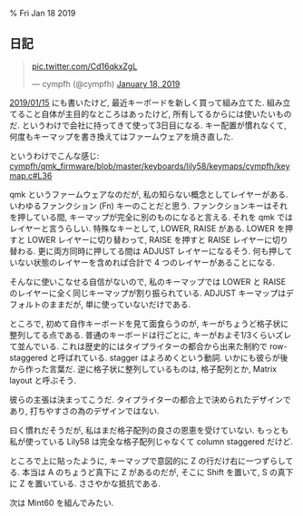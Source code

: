 % Fri Jan 18 2019

## 日記

<blockquote class="twitter-tweet" data-lang="en"><p lang="und" dir="ltr"><a href="https://t.co/Cd16qkxZgL">pic.twitter.com/Cd16qkxZgL</a></p>&mdash; cympfh (@cympfh) <a href="https://twitter.com/cympfh/status/1086165335445651456?ref_src=twsrc%5Etfw">January 18, 2019</a></blockquote>
<script async src="https://platform.twitter.com/widgets.js" charset="utf-8"></script>

[2019/01/15](15.html)
にも書いたけど, 最近キーボードを新しく買って組み立てた.
組み立てること自体が主目的なところはあったけど, 所有してるからには使いたいものだ.
というわけで会社に持ってきて使って3日目になる.
キー配置が慣れなくて, 何度もキーマップを書き換えてはファームウェアを焼き直した.

というわけでこんな感じ:
[cympfh/qmk_firmware/blob/master/keyboards/lily58/keymaps/cympfh/keymap.c#L36](https://github.com/cympfh/qmk_firmware/blob/master/keyboards/lily58/keymaps/cympfh/keymap.c#L36)

qmk というファームウェアなのだが, 私の知らない概念としてレイヤーがある.
いわゆるファンクション (Fn) キーのことだと思う.
ファンクションキーはそれを押している間, キーマップが完全に別のものになると言える.
それを qmk ではレイヤーと言うらしい.
特殊なキーとして, LOWER, RAISE がある.
LOWER を押すと LOWER レイヤーに切り替わって, RAISE を押すと RAISE レイヤーに切り替わる.
更に両方同時に押してる間は ADJUST レイヤーになるそう.
何も押していない状態のレイヤーを含めれば合計で 4 つのレイヤーがあることになる.

そんなに使いこなせる自信がないので, 私のキーマップでは LOWER と RAISE のレイヤーに全く同じキーマップが割り振られている.
ADJUST キーマップはデフォルトのままだが, 単に使っていないだけである.

ところで, 初めて自作キーボードを見て面食らうのが, キーがちょうど格子状に整列してる点である.
普通のキーボードは行ごとに, キーがおよそ1/3くらいズレて並んでいる.
これは歴史的にはタイプライターの都合から出来た制約で row-staggered と呼ばれている.
stagger はよろめくという動詞. いかにも彼らが後から作った言葉だ.
逆に格子状に整列しているものは, 格子配列とか, Matrix layout と呼ぶそう.

彼らの主張は決まってこうだ.
タイプライターの都合上で決められたデザインであり, 打ちやすさの為のデザインではない.

曰く慣れだそうだが, 私はまだ格子配列の良さの恩恵を受けていない.
もっとも私が使っている Lily58 は完全な格子配列じゃなくて column staggered だけど.

ところで上に貼ったように, キーマップで意図的に Z の行だけ右に一つずらしてる.
本当は A のちょうど真下に Z があるのだが, そこに Shift を置いて, S の真下に Z を置いている.
ささやかな抵抗である.

次は Mint60 を組んでみたい.


